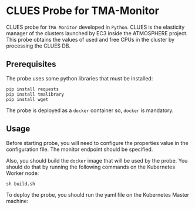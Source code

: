 # CLUES Probe for TMA-Monitor

CLUES probe for `TMA Monitor` developed in `Python`. CLUES is the elasticity manager of the clusters launched by EC3 inside the ATMOSPHERE project. This probe obtains the values of used and free CPUs in the cluster by processing the CLUES DB.


## Prerequisites
The probe uses some python libraries that must be installed:

``` 
pip install requests
pip install tmalibrary
pip install wget
```

The probe is deployed as a `docker` container so, `docker` is mandatory. 

## Usage

Before starting probe, you will need to configure the properties value in the configuration file. The monitor endpoint should be specified.

Also, you should build the `docker` image that will be used by the probe. You should do that by running the following commands on the Kubernetes Worker node:

```cd clues-probe/
sh build.sh
```

To deploy the probe, you should run the yaml file on the Kubernetes Master machine:

```kubectl create -f clues-probe.yaml
```
